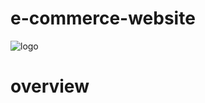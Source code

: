 # e-commerce-website
![logo](https://github.com/varunteja-18/e-commerce-website/assets/109790641/c068f817-c481-4149-9e2a-855d68371b37)
# overview
